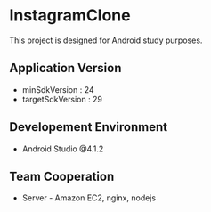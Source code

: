 # InstagramClone

This project is designed for Android study purposes.



## Application Version

- minSdkVersion : 24
- targetSdkVersion : 29

## Developement Environment

- Android Studio @4.1.2

## Team Cooperation

- Server - Amazon EC2, nginx, nodejs

